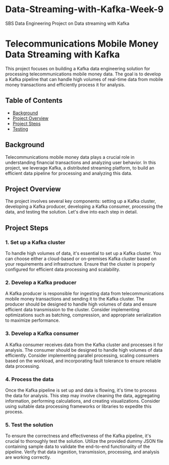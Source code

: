 # Data-Streaming-with-Kafka-Week-9
SBS Data Engineering Project on Data streaming with Kafka

# Telecommunications Mobile Money Data Streaming with Kafka

This project focuses on building a Kafka data engineering solution for processing telecommunications mobile money data. The goal is to develop a Kafka pipeline that can handle high volumes of real-time data from mobile money transactions and efficiently process it for analysis.

## Table of Contents
- [Background](#background)
- [Project Overview](#project-overview)
- [Project Steps](#project-steps)
- [Testing](#testing)


## Background
Telecommunications mobile money data plays a crucial role in understanding financial transactions and analyzing user behavior. In this project, we leverage Kafka, a distributed streaming platform, to build an efficient data pipeline for processing and analyzing this data.

## Project Overview
The project involves several key components: setting up a Kafka cluster, developing a Kafka producer, developing a Kafka consumer, processing the data, and testing the solution. Let's dive into each step in detail.

## Project Steps

### 1. Set up a Kafka cluster
To handle high volumes of data, it's essential to set up a Kafka cluster. You can choose either a cloud-based or on-premises Kafka cluster based on your requirements and infrastructure. Ensure that the cluster is properly configured for efficient data processing and scalability.

### 2. Develop a Kafka producer
A Kafka producer is responsible for ingesting data from telecommunications mobile money transactions and sending it to the Kafka cluster. The producer should be designed to handle high volumes of data and ensure efficient data transmission to the cluster. Consider implementing optimizations such as batching, compression, and appropriate serialization to maximize performance.

### 3. Develop a Kafka consumer
A Kafka consumer receives data from the Kafka cluster and processes it for analysis. The consumer should be designed to handle high volumes of data efficiently. Consider implementing parallel processing, scaling consumers based on the workload, and incorporating fault tolerance to ensure reliable data processing.

### 4. Process the data
Once the Kafka pipeline is set up and data is flowing, it's time to process the data for analysis. This step may involve cleaning the data, aggregating information, performing calculations, and creating visualizations. Consider using suitable data processing frameworks or libraries to expedite this process.

### 5. Test the solution
To ensure the correctness and effectiveness of the Kafka pipeline, it's crucial to thoroughly test the solution. Utilize the provided dummy JSON file containing sample data to validate the end-to-end functionality of the pipeline. Verify that data ingestion, transmission, processing, and analysis are working correctly.



